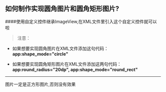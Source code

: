 ## **如何制作实现圆角图片和圆角矩形图片?** ##
####使用自定义控件继承ImageView,在XML文件里引入这个自定义控件就可以啦
> 注意：
     
- 如果想要实现圆角图片在XML文件添加这句代码：**app:shape_mode="circle"** 

- 如果想要实现圆角矩形图片在XML文件添加这两句代码：
  **app:round_radius="20dp", app:shape_mode="round_rect"**

----------
图片一定是正方形图片,否则没有效果
